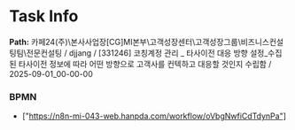 # Task Info

**Path:** 카페24(주)\본사사업장\[CG]MI본부\고객성장센터\고객성장그룹\비즈니스컨설팅팀\전문컨설팅 / djjang / [331246] 코칭계정 관리 _ 타사이전 대응 방향 설정_수집된 타사이전 정보에 따라 어떤 방향으로 고객사를 컨텍하고 대응할 것인지 수립함 / 2025-09-01_00-00-00

### BPMN
- ["https://n8n-mi-043-web.hanpda.com/workflow/oVbgNwfiCdTdynPa"]

